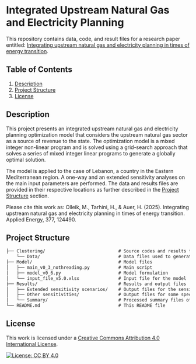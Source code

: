 
# Integrated Upstream Natural Gas and Electricity Planning 

This repository contains data, code, and result files for a research paper entitled: [Integrating upstream natural gas and electricity planning in times of energy transition]((https://doi.org/10.1016/j.apenergy.2024.124490)).

## Table of Contents
1. [Description](#description)
2. [Project Structure](#project-structure)
3. [License](#license)

## Description

This project presents an integrated upstream natural gas and electricity planning optimization model that considers the upstream natural gas sector as a source of revenue to the state. The optimization model is a mixed integer non-linear program and is solved using a grid-search approach that solves a series of mixed integer linear programs to generate a globally optimal solution.

The model is applied to the case of Lebanon, a country in the Eastern Mediterranean region. A one-way and an extended sensitivity analyses on the main input parameters are performed. The data and results files are provided in their respective locations as further described in the [Project Structure](#project-structure) section.

<!--**Reference**: [Integrating upstream natural gas and electricity planning in times of energy transition](#)-->

Please cite this work as: Olleik, M., Tarhini, H., & Auer, H. (2025). Integrating upstream natural gas and electricity planning in times of energy transition. Applied Energy, 377, 124490.

## Project Structure
```markdown
├── Clustering/                            # Source codes and results for the generation of representative days
    └── Data/                              # Data files used to generate the representative days       
├── Model/                                 # Model files
│   ├── main_v0_3_nothreading.py           # Main script
│   ├── model_v0_6.py                      # Model formulation
│   └── input_file_v5.0.xlsx               # Input file for the model
├── Results/                               # Results and output files
│   ├── Extended sensitivity scenarios/    # Output files for the sensitivity scenarios
│   ├── Other sensitivities/               # Output files for some special sensitivities
│   └── Summary/                           # Processed summary files of the results
└── README.md                              # This README file
```
## License
This work is licensed under a [Creative Commons Attribution 4.0 International License](https://creativecommons.org/licenses/by/4.0/).

[![License: CC BY 4.0](https://img.shields.io/badge/License-CC%20BY%204.0-lightgrey.svg)](https://creativecommons.org/licenses/by/4.0/)


